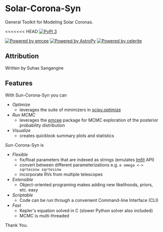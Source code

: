 
# Solar-Corona-Syn

General Toolkit for Modeling Solar Coronas.

<<<<<<< HEAD
[![PyPI 3](https://badge.fury.io/py/Sun-Corona-Syn.svg)](https://www.pypi.org) 

[![Powered by emcee](https://img.shields.io/badge/powered_by-emcee-EB5368.svg?style=flat)](https://emcee.readthedocs.io)
[![Powered by AstroPy](https://img.shields.io/badge/powered_by-AstroPy-EB5368.svg?style=flat)](http://www.astropy.org)
[![Powered by celerite](https://img.shields.io/badge/powered_by-celerite-EB5368.svg?style=flat)](https://celerite.readthedocs.io)

## Attribution

Written by Suhas Sangangire


## Features

With Sun-Corona-Syn you can


- *Optimize*
  - leverages the suite of minimizers in [scipy.optimize](https://docs.scipy.org/doc/scipy/reference/optimize.html)
- *Run MCMC*
  - leverages the [emcee](http://dfm.io/emcee/) package for MCMC exploration of the posterior probability distribution
- *Visualize*
  - creates quicklook summary plots and statistics
 
Sun-Corona-Syn is

- *Flexible*
  - fix/float parameters that are indexed as strings (emulates [lmfit](https://github.com/lmfit/lmfit-py/) API)
  - convert between different parameterizations e.g. `e omega <-> sqrtecosw sqrtesinw`
  - incorporate RVs from multiple telescopes
- *Extensible* 
  - Object-oriented programing makes adding new likelihoods, priors, etc. easy
- *Scriptable*
  - Code can be run through a convenient Command-line Interface (CLI) 
- *Fast*
   - Kepler's equation solved in C (slower Python solver also included)
   - MCMC is multi-threaded


 Thank You.
